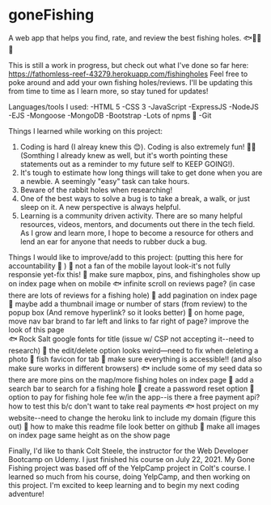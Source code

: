 # goneFishing
A web app that helps you find, rate, and review the best fishing holes. 🐟🐠🐡🎣


This is still a work in progress, but check out what I've done so far here: https://fathomless-reef-43279.herokuapp.com/fishingholes
Feel free to poke around and add your own fishing holes/reviews. I'll be updating this from time to time as I learn more, so stay tuned for updates! 


Languages/tools I used: 
-HTML 5
-CSS 3 
-JavaScript 
-ExpressJS
-NodeJS
-EJS 
-Mongoose
-MongoDB
-Bootstrap 
-Lots of npms 🙌
-Git


Things I learned while working on this project: 
1. Coding is hard (I alreay knew this 😊). Coding is also extremely fun! 🎉🤓 (Somthing I already knew as well, but it's worth pointing these statements out as a reminder to my future self to KEEP GOING!). 
2. It's tough to estimate how long things will take to get done when you are a newbie. A seemingly "easy" task can take hours. 
3. Beware of the rabbit holes when researching!  
4. One of the best ways to solve a bug is to take a break, a walk, or just sleep on it. A new perspective is always helpful. 
5. Learning is a community driven activity. There are so many helpful resources, videos, mentors, and documents out there in the tech field. As I grow and learn more, I hope to become a resource for others and lend an ear for anyone that needs to rubber duck a bug. 


Things I would like to improve/add to this project: (putting this here for accountability 💪 ) 
🐠 not a fan of the mobile layout look-it's not fully responsie yet-fix this! 
🐡 make sure mapbox, pins, and fishingholes show up on index page when on mobile 
🐟 infinite scroll on reviews page? (in case there are lots of reviews for a fishing hole) 
🎣 add pagination on index page
🐠 maybe add a thumbnail image or number of stars (from review) to the popup box (And remove hyperlink? so it looks better) 
🐡 on home page, move nav bar brand to far left and links to far right of page? improve the look of this page  
🐟 Rock Salt google fonts for title (issue w/ CSP not accepting it--need to research) 
🎣 the edit/delete option looks weird—need to fix when deleting a photo 
🐠 fish favicon for tab 
🐡 make sure everything is accessible!! (and also make sure works in different browsers) 
🐟 include some of my seed data so there are more pins on the map/more fishing holes on index page
🎣 add a search bar to search for a fishing hole 
🐠 create a password reset option 
🐡 option to pay for fishing hole fee w/in the app--is there a free payment api? how to test this b/c don't want to take real payments
🐟 host project on my website--need to change the heroku link to include my domain (figure this out) 
🎣 how to make this readme file look better on github
🐠 make all images on index page same height as on the show page


Finally, I'd like to thank Colt Steele, the instructor for the Web Developer Bootcamp on Udemy. I just finished his course on July 22, 2021. My Gone Fishing project was based off of the YelpCamp project in Colt's course. I learned so much from his course, doing YelpCamp, and then working on this project. I'm excited to keep learning and to begin my next coding adventure! 
